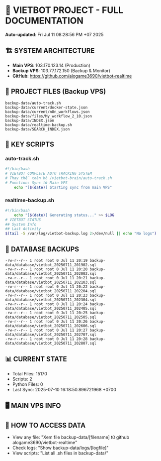 # 🤖 VIETBOT PROJECT - FULL DOCUMENTATION
**Auto-updated**: Fri Jul 11 08:28:56 PM +07 2025

## 🏗️ SYSTEM ARCHITECTURE
- **Main VPS**: 103.170.123.14 (Production)
- **Backup VPS**: 103.77.172.150 (Backup & Monitor)
- **GitHub**: https://github.com/alogame3690/vietbot-realtime

## 📁 PROJECT FILES (Backup VPS)
```
backup-data/auto-track.sh
backup-data/current/docker-state.json
backup-data/current/n8n_workflows.json
backup-data/files/My_workflow_2_10.json
backup-data/INDEX.json
backup-data/realtime-backup.sh
backup-data/SEARCH_INDEX.json
```

## 🔧 KEY SCRIPTS
### auto-track.sh
```bash
#!/bin/bash
# VIETBOT COMPLETE AUTO TRACKING SYSTEM
# Thay thế toàn bộ /vietbot-brain/auto-track.sh
# Function: Sync từ Main VPS
    echo "[$(date)] Starting sync from main VPS"
```
### realtime-backup.sh
```bash
#!/bin/bash
    echo "[$(date)] Generating status..." >> $LOG
# VIETBOT STATUS
## System Info
## Last Activity
$(tail -5 /var/log/vietbot-backup.log 2>/dev/null || echo "No logs")
```

## 💾 DATABASE BACKUPS
```
-rw-r--r-- 1 root root 0 Jul 11 20:19 backup-data/database/vietbot_20250711_201902.sql
-rw-r--r-- 1 root root 0 Jul 11 20:20 backup-data/database/vietbot_20250711_202002.sql
-rw-r--r-- 1 root root 0 Jul 11 20:21 backup-data/database/vietbot_20250711_202103.sql
-rw-r--r-- 1 root root 0 Jul 11 20:22 backup-data/database/vietbot_20250711_202204.sql
-rw-r--r-- 1 root root 0 Jul 11 20:23 backup-data/database/vietbot_20250711_202304.sql
-rw-r--r-- 1 root root 0 Jul 11 20:24 backup-data/database/vietbot_20250711_202405.sql
-rw-r--r-- 1 root root 0 Jul 11 20:25 backup-data/database/vietbot_20250711_202505.sql
-rw-r--r-- 1 root root 0 Jul 11 20:26 backup-data/database/vietbot_20250711_202606.sql
-rw-r--r-- 1 root root 0 Jul 11 20:27 backup-data/database/vietbot_20250711_202707.sql
-rw-r--r-- 1 root root 0 Jul 11 20:28 backup-data/database/vietbot_20250711_202807.sql
```

## 📊 CURRENT STATE
- Total Files: 15170
- Scripts: 2
- Python Files: 0
- Last Sync: 2025-07-10 16:18:50.896721968 +0700

## 🖥️ MAIN VPS INFO


## 🚨 HOW TO ACCESS DATA
- View any file: "Xem file backup-data/[filename] từ github alogame3690/vietbot-realtime"
- Check logs: "Show backup-data/logs/[logfile]"
- View scripts: "List all .sh files in backup-data/"
